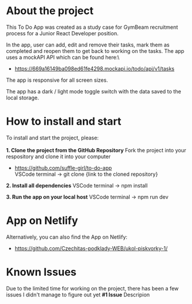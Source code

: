 # About the project

This To Do App was created as a study case for GymBeam recruitment process for a Junior React Developer position.

In the app, user can add, edit and remove their tasks, mark them as completed and reopen them to get back to working on the tasks.
The app uses a mockAPI API which can be found here:\

- https://669a16149ba098ed61fe4298.mockapi.io/todo/api/v1/tasks

The app is responsive for all screen sizes.

The app has a dark / light mode toggle switch with the data saved to the local storage.

# How to install and start

To install and start the project, please:\
\
**1. Clone the project from the GitHub Repository**
Fork the project into your respository and clone it into your computer

- https://github.com/suffle-girl/to-do-app \
  VSCode terminal -> git clone {link to the cloned repository}

**2. Install all dependencies**
VSCode terminal -> npm install

**3. Run the app on your local host**
VSCode terminal -> npm run dev

# App on Netlify

Alternatively, you can also find the App on Netlify:

- https://github.com/Czechitas-podklady-WEB/ukol-piskvorky-1/

# Known Issues

Due to the limited time for working on the project, there has been a few issues I didn't manage to figure out yet
**#1 Issue**
Descripion
